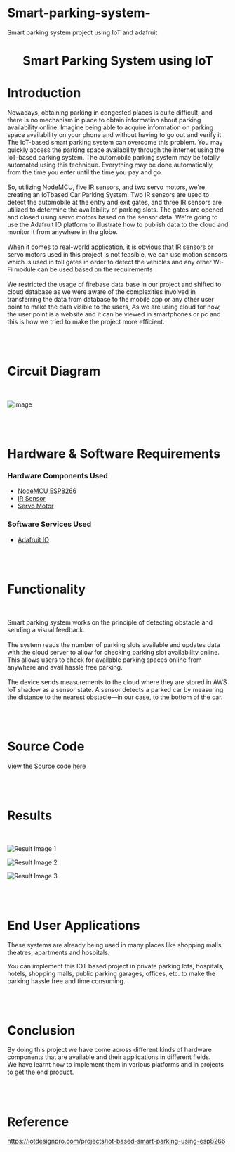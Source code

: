 # Smart-parking-system-
Smart parking system project using IoT and adafruit

<div id="top"></div>

<h1 align="center">Smart Parking System using IoT</h1>



<!-- ABOUT THE PROJECT -->


# Introduction
Nowadays, obtaining parking in congested places is quite difficult, and there is no
mechanism in place to obtain information about parking availability online. Imagine
being able to acquire information on parking space availability on your phone and
without having to go out and verify it. The IoT-based smart parking system can
overcome this problem. You may quickly access the parking space availability
through the internet using the IoT-based parking system. The automobile parking
system may be totally automated using this technique. Everything may be done
automatically, from the time you enter until the time you pay and go.
<br><br>
So, utilizing NodeMCU, five IR sensors, and two servo motors, we're creating an IoTbased Car Parking System. Two IR sensors are used to detect the automobile at the
entry and exit gates, and three IR sensors are utilized to determine the availability of
parking slots. The gates are opened and closed using servo motors based on the sensor
data. We're going to use the Adafruit IO platform to illustrate how to publish data to
the cloud and monitor it from anywhere in the globe.
<br><br>
When it comes to real-world application, it is obvious that IR sensors or servo motors
used in this project is not feasible, we can use motion sensors which is used in toll
gates in order to detect the vehicles and any other Wi-Fi module can be used based on
the requirements
<br><br>
We restricted the usage of firebase data base in our project and shifted to cloud
database as we were aware of the complexities involved in transferring the data from
database to the mobile app or any other user point to make the data visible to the users,
As we are using cloud for now, the user point is a website and it can be viewed in
smartphones or pc and this is how we tried to make the project more efficient.

<br><br>

# Circuit Diagram
<br>

![image](https://user-images.githubusercontent.com/86926101/196000886-945dff9c-7fa2-4cca-b772-43f773c2eeaa.png)

<br><br>

# Hardware & Software Requirements

### Hardware Components Used
* [NodeMCU ESP8266](https://en.wikipedia.org/wiki/NodeMCU)
* [IR Sensor](https://www.waveshare.com/wiki/Infrared_Proximity_Sensor)
* [Servo Motor](https://vuejs.org/)
### Software Services Used
* [Adafruit IO](https://io.adafruit.com/)

<br><br>

# Functionality

<br>

Smart parking system works on the principle of detecting obstacle and sending a
visual feedback.
<br><br>
The system reads the number of parking slots available and updates data with the
cloud server to allow for checking parking slot availability online. This allows users
to check for available parking spaces online from anywhere and avail hassle free
parking.
<br><br>
The device sends measurements to the cloud where they are stored in AWS IoT
shadow as a sensor state. A sensor detects a parked car by measuring the distance to
the nearest obstacle—in our case, to the bottom of the car.

<br><br>

# Source Code

View the Source code [here](code.txt)

<br><br>

# Results

<br>

![Result Image 1](res1.png)

![Result Image 2](res3.png)

![Result Image 3](res2.png)

<br><br>

# End User Applications

These systems are already being used in many places like shopping malls,
theatres, apartments and hospitals.

You can implement this IOT based project in private parking lots, hospitals,
hotels, shopping malls, public parking garages, offices, etc. to make the parking
hassle free and time consuming.

<br><br>

# Conclusion

By doing this project we have come across different kinds of hardware components
that are available and their applications in different fields.
<br>
We have learnt how to implement them in various platforms and in projects to get the
end product.

<br><br>

# Reference
https://iotdesignpro.com/projects/iot-based-smart-parking-using-esp8266
